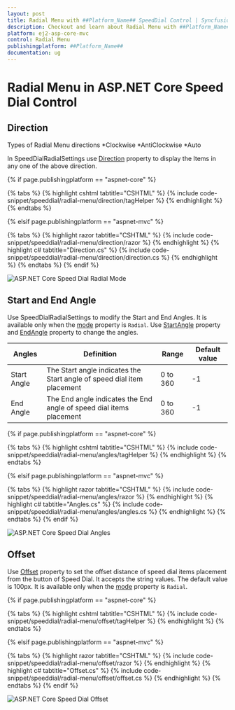 ```yaml
---
layout: post
title: Radial Menu with ##Platform_Name## SpeedDial Control | Syncfusion
description: Checkout and learn about Radial Menu with ##Platform_Name## SpeedDial control of Syncfusion Essential JS 2 and more details.
platform: ej2-asp-core-mvc
control: Radial Menu
publishingplatform: ##Platform_Name##
documentation: ug
---
```


# Radial Menu in ASP.NET Core Speed Dial Control

## Direction

Types of Radial Menu directions
*Clockwise
*AntiClockwise
*Auto

In SpeedDialRadialSettings use [Direction](https://help.syncfusion.com/cr/aspnetcore-js2/Syncfusion.EJ2.Buttons.SpeedDialRadialSettings.html#Syncfusion_EJ2_Buttons_SpeedDialRadialSettings_Direction) property to display the Items in any one of the above direction.

{% if page.publishingplatform == "aspnet-core" %}

{% tabs %}
{% highlight cshtml tabtitle="CSHTML" %}
{% include code-snippet/speeddial/radial-menu/direction/tagHelper %}
{% endhighlight %}
{% endtabs %}

{% elsif page.publishingplatform == "aspnet-mvc" %}

{% tabs %}
{% highlight razor tabtitle="CSHTML" %}
{% include code-snippet/speeddial/radial-menu/direction/razor %}
{% endhighlight %}
{% highlight c# tabtitle="Direction.cs" %}
{% include code-snippet/speeddial/radial-menu/direction/direction.cs %}
{% endhighlight %}
{% endtabs %}
{% endif %}

![ASP.NET Core Speed Dial Radial Mode](images/Radial.png)

## Start and End Angle

Use SpeedDialRadialSettings to modify the Start and End Angles. It is available only when the [mode](https://help.syncfusion.com/cr/aspnetcore-js2/Syncfusion.EJ2.Buttons.SpeedDial.html#Syncfusion_EJ2_Buttons_SpeedDial_Mode) property is `Radial`. Use [StartAngle](https://help.syncfusion.com/cr/aspnetcore-js2/Syncfusion.EJ2.Buttons.SpeedDialRadialSettings.html#Syncfusion_EJ2_Buttons_SpeedDialRadialSettings_StartAngle) property and [EndAngle](https://help.syncfusion.com/cr/aspnetcore-js2/Syncfusion.EJ2.Buttons.SpeedDialRadialSettings.html#Syncfusion_EJ2_Buttons_SpeedDialRadialSettings_EndAngle) property to change the angles.

| Angles | Definition | Range  | Default value|
| --- | --- | --- | ---|
| Start Angle | The Start angle indicates the Start angle of speed dial item placement | 0 to 360 | -1 | 
| End Angle | The End angle indicates the End angle of speed dial items placement | 0 to 360 | -1 |

{% if page.publishingplatform == "aspnet-core" %}

{% tabs %}
{% highlight cshtml tabtitle="CSHTML" %}
{% include code-snippet/speeddial/radial-menu/angles/tagHelper %}
{% endhighlight %}
{% endtabs %}

{% elsif page.publishingplatform == "aspnet-mvc" %}

{% tabs %}
{% highlight razor tabtitle="CSHTML" %}
{% include code-snippet/speeddial/radial-menu/angles/razor %}
{% endhighlight %}
{% highlight c# tabtitle="Angles.cs" %}
{% include code-snippet/speeddial/radial-menu/angles/angles.cs %}
{% endhighlight %}
{% endtabs %}
{% endif %}

![ASP.NET Core Speed Dial Angles](images/Angle.png)

## Offset

Use [Offset](https://help.syncfusion.com/cr/aspnetcore-js2/Syncfusion.EJ2.Buttons.SpeedDialRadialSettings.html#Syncfusion_EJ2_Buttons_SpeedDialRadialSettings_Offset) property to set the offset distance of speed dial items placement from the button of Speed Dial. It accepts the string values. The default value is 100px. It is available only when the [mode](https://help.syncfusion.com/cr/aspnetcore-js2/Syncfusion.EJ2.Buttons.SpeedDial.html#Syncfusion_EJ2_Buttons_SpeedDial_Mode) property is `Radial`.

{% if page.publishingplatform == "aspnet-core" %}

{% tabs %}
{% highlight cshtml tabtitle="CSHTML" %}
{% include code-snippet/speeddial/radial-menu/offset/tagHelper %}
{% endhighlight %}
{% endtabs %}

{% elsif page.publishingplatform == "aspnet-mvc" %}

{% tabs %}
{% highlight razor tabtitle="CSHTML" %}
{% include code-snippet/speeddial/radial-menu/offset/razor %}
{% endhighlight %}
{% highlight c# tabtitle="Offset.cs" %}
{% include code-snippet/speeddial/radial-menu/offset/offset.cs %}
{% endhighlight %}
{% endtabs %}
{% endif %}

![ASP.NET Core Speed Dial Offset](images/Offset.png)